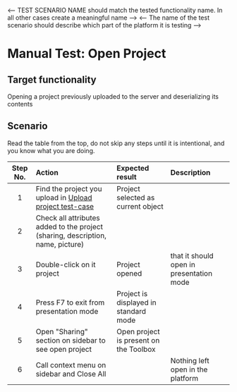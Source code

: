 <-- TEST SCENARIO NAME should match the tested functionality name. In all other cases create a meaningful name -->
<-- The name of the test scenario should describe which part of the platform it is testing -->

# Manual Test: Open Project

## Target functionality

Opening a project previously uploaded to the server and deserializing its contents

## Scenario

Read the table from the top, do not skip any steps until it is intentional, and you know what you are doing.

| Step No. | Action                                                                          | Expected result                        | Description                              |
|:--------:|:--------------------------------------------------------------------------------|:---------------------------------------|:-----------------------------------------|
|    1     | Find the project you upload in [Upload project test-case](./upload-project.md)  | Project selected as current object     |                                          | 
|    2     | Check all attributes added to the project (sharing, description, name, picture) |                                        |                                          |
|    3     | Double-click on it project                                                      | Project opened                         | that it should open in presentation mode |
|    4     | Press F7 to exit from presentation mode                                         | Project is displayed in standard mode  |                                          |
|    5     | Open "Sharing" section on sidebar to see open project                           | Open project is present on the Toolbox |                                          |
|    6     | Call context menu on sidebar and Close All                                      |                                        | Nothing left open in the platform        |